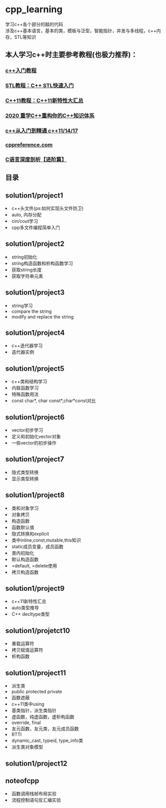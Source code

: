 # cpp_learning  
学习c++各个部分的敲的代码     
涉及c++基本语言，基本的类，模板与泛型，智能指针，并发与多线程，c++内存，STL等知识  
## 本人学习c++时主要参考教程(也极力推荐)：  
### [c++入门教程](http://c.biancheng.net/cplus/)
### [STL教程：C++ STL快速入门](http://c.biancheng.net/stl/)
### [C++11教程：C++11新特性大汇总](http://c.biancheng.net/cplus/11/)
### [2020 重学C++重构你的C++知识体系](https://coding.imooc.com/learn/list/414.html)
### [c++从入门到精通 c++11/14/17](https://study.163.com/course/courseMain.htm?courseId=1005735020&share=1&shareId=1030120374)
### [cppreference.com](https://zh.cppreference.com/w/%E9%A6%96%E9%A1%B5)
### [C语言深度剖析【进阶篇】](http://c.biancheng.net/cpp/u/cjinjie/list_48_4.html)

## 目录

##  solution1/project1  
<li>c++头文件(ps:如何实现头文件防卫) </li>
<li>auto, 内存分配</li>
<li> cin/cout学习</li>
<li>cpp多文件编程简单入门 </li>   

##  solution1/project2  
<li>string初始化</li>
<li> string构造函数和析构函数学习</li>
<li> 获取string长度</li>
<li>获取字符串元素</li>

##  solution1/project3  
<li>  string学习 </li>
<li>  compare the string </li>
<li>  modify and replace the string</li>

##  solution1/project4  
<li>  c++迭代器学习</li>
<li>迭代器实例</li>    

##  solution1/project5     
<li>c++类和结构学习</li> 
<li>内联函数学习</li>
<li>特殊函数用法</li>
<li>const char*, char const*,char*const对比</li>    

##  solution1/project6  
<li>vector初步学习</li>
<li>定义和初始化vector对象</li>
<li>一些vector的初步操作</li>

##  solution1/project7
<li>隐式类型转换</li>
<li>显示类型转换</li>


## solution1/project8
<li>类和对象学习</li>
<li>对象拷贝</li>
<li>构造函数</li>
<li>函数默认值</li>
<li>隐式转换和explicit</li>
<li>类中inline,const,mutable,this知识</li>
<li>static成员变量，成员函数</li>
<li>类内初始化</li>
<li>默认构造函数</li>
<li>=default, =delete使用</li>
<li>拷贝构造函数</li>

## solution1/project9
<li>c++11新特性汇总</li>
<li>auto类型推导</li>
<li>C++ decltype类型</li>

## solution1/projetct10
<li>重载运算符</li>
<li>拷贝赋值运算符</li>
<li>析构函数</li>

## solution1/project11
<li>派生类</li>
<li>public protected private</li>
<li>函数遮蔽</li>
<li>c++11类中using</li>
<li>基类指针，派生类指针</li>
<li>虚函数，纯虚函数，虚析构函数</li>
<li>override, final</li>
<li>友元函数，友元类，友元成员函数</li>
<li>RTTI</li>
<li>dynamic_cast, typeid, type_info类</li>
<li>派生类对象模型</li>

##  solution1/project12


##  noteofcpp
<li>函数调用栈帧布局实验</li>
<li>流程控制语句反汇编实验</li>

















